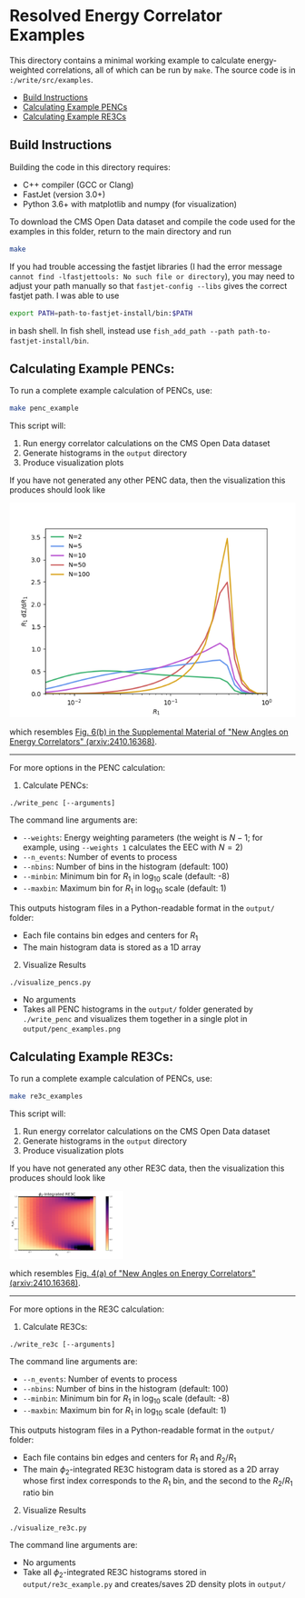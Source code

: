 # Resolved Energy Correlator Examples

This directory contains a minimal working example to calculate energy-weighted correlations, all of which can be run by `make`. The source code is in `:/write/src/examples`.

- [Build Instructions](#build-instructions)
- [Calculating Example PENCs](#calculating-example-pencs)
- [Calculating Example RE3Cs](#calculating-example-re3cs)
<!-- - [Calculating Example EWOCs](#calculating-example-ewocs) -->




## Build Instructions

Building the code in this directory requires:
- C++ compiler (GCC or Clang)
- FastJet (version 3.0+)
- Python 3.6+ with matplotlib and numpy (for visualization)

To download the CMS Open Data dataset and compile the code used for the examples in this folder, return to the main directory and run

```bash
make
```

If you had trouble accessing the fastjet libraries (I had the error message `cannot find -lfastjettools: No such file or directory`), you may need to adjust your path manually so that `fastjet-config --libs` gives the correct fastjet path. I was able to use
```bash
export PATH=path-to-fastjet-install/bin:$PATH
```
in bash shell. In fish shell, instead use `fish_add_path --path path-to-fastjet-install/bin`.


## Calculating Example PENCs:

To run a complete example calculation of PENCs, use:

```bash
make penc_example
```

This script will:
1. Run energy correlator calculations on the CMS Open Data dataset
2. Generate histograms in the `output` directory
3. Produce visualization plots

If you have not generated any other PENC data, then the visualization this produces should look like

<img src="../assets/encs/penc_examples.png" width="600">

which resembles [Fig. 6(b) in the Supplemental Material of "New Angles on Energy Correlators" (arxiv:2410.16368)](https://arxiv.org/pdf/2410.16368#figure.6).

---

For more options in the PENC calculation:

1. Calculate PENCs:
```
./write_penc [--arguments]
```

The command line arguments are:
- `--weights`: Energy weighting parameters (the weight is $N-1$; for example, using `--weights 1` calculates the EEC with $N=2$)
- `--n_events`: Number of events to process
- `--nbins`: Number of bins in the histogram (default: 100)
- `--minbin`: Minimum bin for $R_1$ in log$_10$ scale (default: -8)
- `--maxbin`: Maximum bin for $R_1$ in log$_10$ scale (default: 1)

This outputs histogram files in a Python-readable format in the `output/` folder:
- Each file contains bin edges and centers for $R_1$
- The main histogram data is stored as a 1D array


2. Visualize Results
```
./visualize_pencs.py
```

- No arguments
- Takes all PENC histograms in the `output/` folder generated by `./write_penc` and visualizes them together in a single plot in `output/penc_examples.png`



## Calculating Example RE3Cs:

To run a complete example calculation of PENCs, use:

```bash
make re3c_examples
```

This script will:
1. Run energy correlator calculations on the CMS Open Data dataset
2. Generate histograms in the `output` directory
3. Produce visualization plots

If you have not generated any other RE3C data, then the visualization this produces should look like

<img src="../assets/encs/re3c_density_example.png" width="200">

which resembles [Fig. 4(a) of "New Angles on Energy Correlators" (arxiv:2410.16368)](https://arxiv.org/pdf/2410.16368#subfigure.4.1).

---

For more options in the RE3C calculation:

1. Calculate RE3Cs:
```
./write_re3c [--arguments]
```

The command line arguments are:
- `--n_events`: Number of events to process
- `--nbins`: Number of bins in the histogram (default: 100)
- `--minbin`: Minimum bin for $R_1$ in log$_10$ scale (default: -8)
- `--maxbin`: Maximum bin for $R_1$ in log$_10$ scale (default: 1)

This outputs histogram files in a Python-readable format in the `output/` folder:
- Each file contains bin edges and centers for $R_1$ and $R_2/R_1$
- The main $\phi_2$-integrated RE3C histogram data is stored as a 2D array whose first index corresponds to the $R_1$ bin, and the second to the $R_2/R_1$ ratio bin

2. Visualize Results
```
./visualize_re3c.py
```
The command line arguments are:
- No arguments
- Take all $\phi_2$-integrated RE3C histograms stored in `output/re3c_example.py` and creates/saves 2D density plots in `output/`
